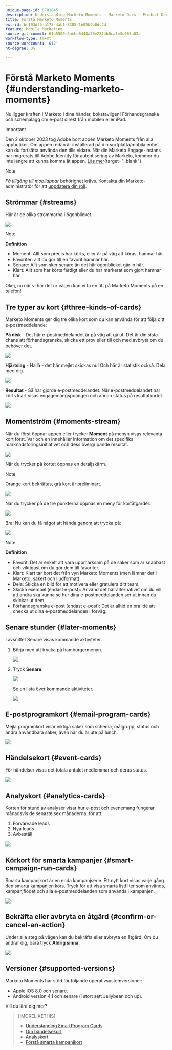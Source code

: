 ```yaml
---
unique-page-id: 8781845
description: Understanding Marketo Moments - Marketo Docs - Product Documentation
title: Förstå Marketo Moments
exl-id: bc103d25-a175-4ab1-8305-1e05b9b0dc2d
feature: Mobile Marketing
source-git-commit: 61b5500c6acbe6448a70e28f4b0cafe3c005a02a
workflow-type: tm+mt
source-wordcount: '612'
ht-degree: 0%

---
```


# Förstå Marketo Moments {#understanding-marketo-moments}

Nu ligger kraften i Marketo i dina händer, bokstavligen! Förhandsgranska och schemalägg om e-post direkt från mobilen eller iPad.

>[!IMPORTANT]
>
>Den 2 oktober 2023 tog Adobe bort appen Marketo Moments från alla appbutiker. Om appen redan är installerad på din surfplatta/mobila enhet kan du fortsätta använda den tills vidare. När din Marketo Engage-instans har migrerats till Adobe Identity för autentisering av Marketo, kommer du inte längre att kunna komma åt appen. [Läs mer](https://nation.marketo.com/t5/product-discussions/marketo-events-app-and-marketo-moments-app-end-of-life/m-p/340712/highlight/true#M193869){target="_blank"}.

>[!NOTE]
>
>_Få tillgång till mobilappar_ behörighet krävs. Kontakta din Marketo-administratör för att [uppdatera din roll](/help/marketo/product-docs/administration/users-and-roles/managing-user-roles-and-permissions.md).

## Strömmar {#streams}

Här är de olika strömmarna i ögonblicket.

![](assets/image2015-7-15-15-3a6-3a10.png)

>[!NOTE]
>
>**Definition**
>
>* Moment: Allt som precis har körts, eller är på väg att köras, hamnar här.
>* Favoriter: allt du gör till en favorit hamnar här.
>* Senare: Allt som sker senare än det här ögonblicket går in här.
>* Klart: Allt som har körts färdigt eller du har markerat som gjort hamnar här.

Okej, nu när vi har det ur vägen kan vi ta en titt på Marketo Moments på en telefon!

## Tre typer av kort {#three-kinds-of-cards}

Marketo Moments ger dig tre olika kort som du kan använda för att följa ditt e-postmeddelande:

**På disk** - Det här e-postmeddelandet är på väg att gå ut. Det är din sista chans att förhandsgranska, skicka ett prov eller till och med avbryta om du behöver det.

![](assets/image2015-7-17-11-3a25-3a48.png)

**Hjärtslag** - Hallå - det här mejlet skickas nu! Och här är statistik också. Dela med dig.

![](assets/image2015-7-17-11-3a27-3a22.png)

**Resultat** - Så här gjorde e-postmeddelandet. När e-postmeddelandet har körts klart visas engagemangspoängen och annan status på resultatkortet.

![](assets/image2015-7-17-11-3a43-3a28.png)

## Momentström {#moments-stream}

När du först öppnar appen eller trycker **Moment** på menyn visas relevanta kort först. Var och en innehåller information om det specifika marknadsföringsinitiativet och dess övergripande resultat.

![](assets/image2015-7-15-10-3a46-3a19.png)

När du trycker på kortet öppnas en detaljskärm.

>[!NOTE]
>
>Orange kort bekräftas, grå kort är preliminärt.

![](assets/image2015-9-25-9-3a37-3a26.png)

När du trycker på de tre punkterna öppnas en meny för kortåtgärder.

![](assets/image2015-7-15-10-3a47-3a34.png)

Bra! Nu kan du få något att hända genom att trycka på:

![](assets/image2015-7-15-10-3a49-3a20.png)

>[!NOTE]
>
>**Definition**
>
>* Favorit: Det är enkelt att vara uppmärksam på de saker som är snabbast och viktigast om du gör dem till favoriter.
>* Klart: Klart tar bort det från vyn Marketo Moments (men lämnar det i Marketo, säkert och ljudformat).
>* Dela: Skicka en bild för att motivera eller gratulera ditt team.
>* Skicka exempel (endast e-post): Använd det här alternativet om du vill att andra ska kunna se hur dina e-postmeddelanden ser ut innan du skickar ut dem.
>* Förhandsgranska e-post (endast e-post): Det är alltid en bra idé att checka ut dina e-postmeddelanden i förväg.

## Senare stunder {#later-moments}

I avsnittet Senare visas kommande aktiviteter.

1. Börja med att trycka på hamburgermenyn.

   ![](assets/image2015-7-15-10-3a52-3a5.png)

1. Tryck **Senare**.

   ![](assets/image2015-7-15-10-3a54-3a47.png)

   Se en lista över kommande aktiviteter.

   ![](assets/image2015-6-29-15-3a24-3a3.png)

## E-postprogramkort {#email-program-cards}

Mejla programkort visar viktiga saker som schema, målgrupp, status och andra användbara saker, även när du är ute på lunch.

![](assets/image2015-6-29-15-3a31-3a57.png)

## Händelsekort {#event-cards}

För händelser visas det totala antalet medlemmar och deras status.

![](assets/image2015-6-29-15-3a39-3a12.png)

## Analyskort {#analytics-cards}

Korten för stund av analyser visar hur e-post och evenemang fungerar månadsvis de senaste sex månaderna, för att:

1. Förvärvade leads
1. Nya leads
1. Avbeställ

![](assets/image2015-7-6-13-3a26-3a33.png)

## Körkort för smarta kampanjer {#smart-campaign-run-cards}

Smarta kampanjkort är en enda kampanjserie. Ett nytt kort visas varje gång den smarta kampanjen körs. Tryck för att visa smarta listfilter som används, kampanjflödet och alla e-postmeddelanden som används i kampanjen.

![](assets/image2015-9-23-11-3a0-3a54.png)

## Bekräfta eller avbryta en åtgärd {#confirm-or-cancel-an-action}

Under alla steg på vägen kan du bekräfta eller avbryta en åtgärd. Om du ändrar dig, bara tryck **Aldrig sinna**.

![](assets/image2015-7-14-17-3a11-3a29.png)

## Versioner  {#supported-versions}

Marketo Moments har stöd för följande operativsystemversioner:

* Apple iOS 8.0 och senare.
* Android version 4.1 och senare (i stort sett Jellybean och up).

Vill du lära dig mer?

>[!MORELIKETHIS]
>
>* [Understanding Email Program Cards](/help/marketo/product-docs/core-marketo-concepts/mobile-apps/marketo-moments/understanding-moments/understanding-email-program-cards.md)
>* [Om händelsekort](/help/marketo/product-docs/core-marketo-concepts/mobile-apps/marketo-moments/understanding-moments/understanding-event-cards.md)
>* [Analyskort](/help/marketo/product-docs/core-marketo-concepts/mobile-apps/marketo-moments/understanding-moments/understanding-analytics-cards.md)
>* [Förstå smarta kampanjkort](/help/marketo/product-docs/core-marketo-concepts/mobile-apps/marketo-moments/understanding-moments/understanding-smart-campaign-cards.md)
